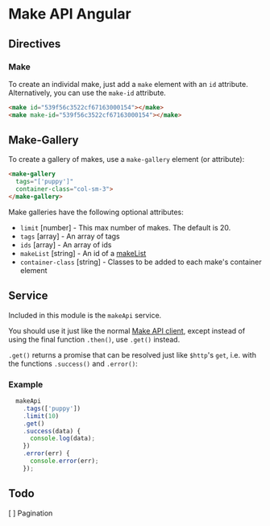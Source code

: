 # Make API Angular

## Directives

### Make

To create an individal make, just add a `make` element with an `id` attribute. Alternatively, you can use the `make-id` attribute.

```html
<make id="539f56c3522cf67163000154"></make>
<make make-id="539f56c3522cf67163000154"></make>
```

## Make-Gallery

To create a gallery of makes, use a `make-gallery` element (or attribute):

```html
<make-gallery
  tags="['puppy']"
  container-class="col-sm-3">
</make-gallery>
```

Make galleries have the following optional attributes:

* `limit` [number] - This max number of makes. The default is 20.
* `tags` [array] - An array of tags
* `ids` [array] - An array of ids
* `makeList` [string] - An id of a [makeList](http://mozilla.github.io/makeapi-docs/client-docs/#get-list)
* `container-class` [string] - Classes to be added to each make's container element

## Service

Included in this module is the `makeApi` service.

You should use it just like the normal [Make API client](http://mozilla.github.io/makeapi-docs/client-docs), except instead of using the final function `.then()`, use `.get()` instead.

`.get()` returns a promise that can be resolved just like `$http`'s `get`, i.e. with the functions `.success()` and `.error()`:

### Example

```js
  makeApi
    .tags(['puppy'])
    .limit(10)
    .get()
    .success(data) {
      console.log(data);
    })
    .error(err) {
      console.error(err);
    });
```


## Todo

[ ] Pagination
